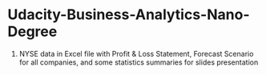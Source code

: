 # Udacity-Business-Analytics-Nano-Degree
1. NYSE data in Excel file with Profit & Loss Statement, Forecast Scenario for all companies, and some statistics summaries for slides presentation
